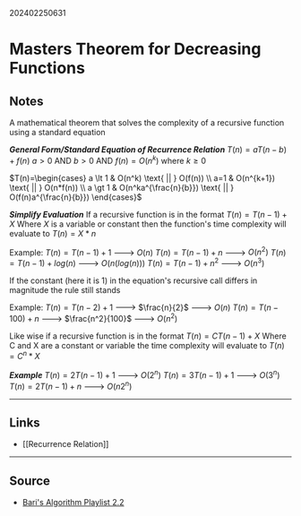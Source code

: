 202402250631
# Masters Theorem for Decreasing Functions

## Notes

A mathematical theorem that solves the complexity of a recursive function using a standard equation

**_General Form/Standard Equation of Recurrence Relation_**
$T(n)=aT(n-b)+f(n)$
$a \gt 0$ AND $b \gt 0$ AND $f(n)=O(n^k)$ where $k \ge 0$

$T(n)=\begin{cases} a \lt 1 & O(n^k) \text{ || } O(f(n)) \\ a=1 & O(n^{k+1}) \text{ || } O(n*f(n)) \\ a \gt 1 & O(n^ka^{\frac{n}{b}}) \text{ || } O(f(n)a^{\frac{n}{b}})  \end{cases}$

**_Simplify Evaluation_**
If a recursive function is in the format
$T(n)=T(n-1)+X$
Where $X$ is a variable or constant then the function's time complexity will evaluate to
$T(n)=X*n$

Example:
$T(n)=T(n-1)+1$ ---> $O(n)$
$T(n)=T(n-1)+n$ ---> $O(n^2)$
$T(n)=T(n-1)+log(n)$ ---> $O(n(log(n)))$
$T(n)=T(n-1)+n^2$ ---> $O(n^3)$

If the constant (here it is 1) in the equation's recursive call differs in magnitude the rule still stands

Example:
$T(n)=T(n-2)+1$ ---> $\frac{n}{2}$ ---> $O(n)$
$T(n)=T(n-100)+n$ ---> $\frac{n^2}{100}$ ---> $O(n^2)$

Like wise if a recursive function is in the format
$T(n)=CT(n-1)+X$
Where C and X are a constant or variable the time complexity will evaluate to
$T(n)=C^n*X$

**_Example_**
$T(n)=2T(n-1)+1$ ---> $O(2^n)$
$T(n)=3T(n-1)+1$ ---> $O(3^n)$
$T(n)=2T(n-1)+n$ ---> $O(n2^n)$


---
## Links

- [[Recurrence Relation]]

---

## Source

- [Bari's Algorithm Playlist 2.2](https://youtu.be/CyknhZbfMqc?si=-eVpMZV6ijZEfD1L)